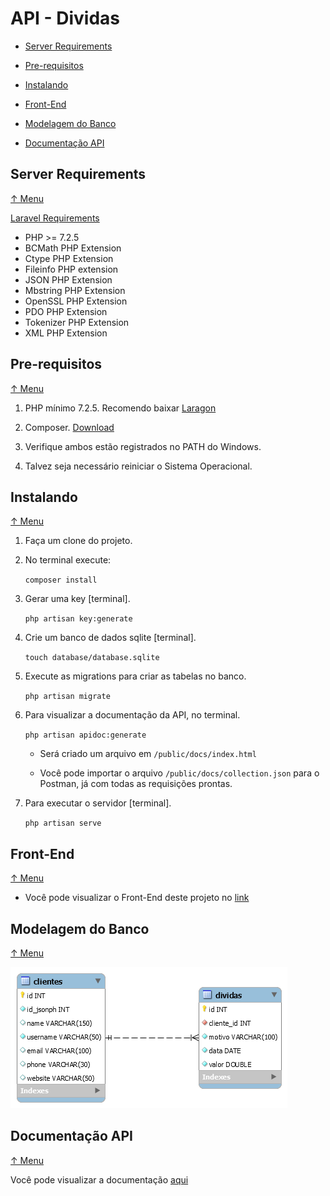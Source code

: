 # API - Dividas

* [Server Requirements](#server-requirements)

* [Pre-requisitos](#pre-requisitos)

* [Instalando](#instalando)

* [Front-End](#front-end)

* [Modelagem do Banco](#modelagem-do-banco)

* [Documentação API](#documentação-api)

## Server Requirements

[↑ Menu](#API---Dividas)

[Laravel Requirements](https://laravel.com/docs/7.x#server-requirements)

* PHP >= 7.2.5
* BCMath PHP Extension
* Ctype PHP Extension
* Fileinfo PHP extension
* JSON PHP Extension
* Mbstring PHP Extension
* OpenSSL PHP Extension
* PDO PHP Extension
* Tokenizer PHP Extension
* XML PHP Extension

## Pre-requisitos

[↑ Menu](#API---Dividas)

1. PHP mínimo 7.2.5. Recomendo baixar [Laragon](https://laragon.org/download/index.html)

2. Composer. [Download](https://getcomposer.org/download/)

3. Verifique ambos estão registrados no PATH do Windows.

4. Talvez seja necessário reiniciar o Sistema Operacional.

## Instalando

[↑ Menu](#API---Dividas)

1. Faça um clone do projeto.

2. No terminal execute:

    `composer install`

3. Gerar uma key [terminal].

    `php artisan key:generate`

4. Crie um banco de dados sqlite [terminal].

    `touch database/database.sqlite`

5. Execute as migrations para criar as tabelas no banco.

    `php artisan migrate`

6. Para visualizar a documentação da API, no terminal.

    `php artisan apidoc:generate`

    * Será criado um arquivo em `/public/docs/index.html`

    * Você pode importar o arquivo `/public/docs/collection.json` para o Postman, já com todas as requisições prontas.

7. Para executar o servidor [terminal].

    `php artisan serve`

## Front-End

[↑ Menu](#API---Dividas)

* Você pode visualizar o Front-End deste projeto no [link](https://github.com/angelorpt/dividas-clientes-vue)

## Modelagem do Banco

[↑ Menu](#API---Dividas)

![Modelagem](/_modelagem/Modelagem.png)

## Documentação API

[↑ Menu](#API---Dividas)

Você pode visualizar a documentação [aqui](/public/docs/index.html)

